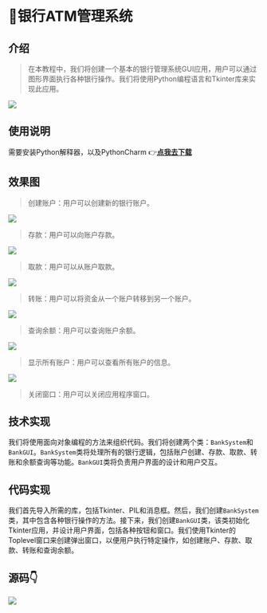 # 🏦银行ATM管理系统

<MyGlobalComponent />

## 介绍
> 在本教程中，我们将创建一个基本的银行管理系统GUI应用，用户可以通过图形界面执行各种银行操作。我们将使用Python编程语言和Tkinter库来实现此应用。

![](http://cdn.qiniu.liyansheng.top/img/c1ad454d1ace48d022adbf86b55389d8.png)

## 使用说明

需要安装Python解释器，以及PythonCharm
👉**[点我去下载](https://www.jetbrains.com/pycharm/)** 

## 效果图

> 创建账户：用户可以创建新的银行账户。

![](http://cdn.qiniu.liyansheng.top/img/d3d2a4cd30b8dfa90037e8faaaec5ade.png)
> 存款：用户可以向账户存款。

![](http://cdn.qiniu.liyansheng.top/img/5ee31537415bf35a3abbb98d1b612e7b.png)
> 取款：用户可以从账户取款。

![](http://cdn.qiniu.liyansheng.top/img/060e19419225652b1655d2e06e6be545.png)
> 转账：用户可以将资金从一个账户转移到另一个账户。

![](http://cdn.qiniu.liyansheng.top/img/4de6e6d1e9fa7027e00382478b24a926.png)
> 查询余额：用户可以查询账户余额。

![](http://cdn.qiniu.liyansheng.top/img/aa7965a947adb28a6198b49cfeabdcc2.png)
> 显示所有账户：用户可以查看所有账户的信息。

![](http://cdn.qiniu.liyansheng.top/img/98f2570373aa0e3c8c2646fff8c0e6af.png)
> 关闭窗口：用户可以关闭应用程序窗口。

## 技术实现

我们将使用面向对象编程的方法来组织代码。我们将创建两个类：`BankSystem`和`BankGUI`。`BankSystem`类将处理所有的银行逻辑，包括账户创建、存款、取款、转账和余额查询等功能。`BankGUI`类将负责用户界面的设计和用户交互。

## 代码实现

我们首先导入所需的库，包括Tkinter、PIL和消息框。然后，我们创建`BankSystem`类，其中包含各种银行操作的方法。接下来，我们创建`BankGUI`类，该类初始化Tkinter应用，并设计用户界面，包括各种按钮和窗口。我们使用Tkinter的Toplevel窗口来创建弹出窗口，以便用户执行特定操作，如创建账户、存款、取款、转账和查询余额。

## 源码👇


![](http://cdn.qiniu.liyansheng.top/img/ad60a7a37ef9ff8a00a10c6c251c196a.png)

